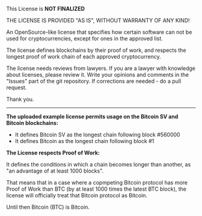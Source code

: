 This License is **NOT FINALIZED**

THE LICENSE IS PROVIDED "AS IS", WITHOUT WARRANTY OF ANY KIND!

An OpenSource-like license that specifies how certain software can not be used for cryptocurrencies, except for ones in the approved list.

The license defines blockchains by their proof of work, and respects the longest proof of work chain of each approved cryptocurrency.

The license needs reviews from lawyers.
If you are a lawyer with knowledge about licenses, please review it.
Write your opinions and comments in the "Issues" part of the git repository.
If corrections are needed - do a pull request.

Thank you.


-------------


**The uploaded example license permits usage on the Bitcoin SV and Bitcoin blockchains:**

 - It defines Bitcoin SV as the longest chain following block #560000
 - It defines Bitcoin as the longest chain following block #1

**The License respects Proof of Work:**

It defines the conditions in which a chain becomes longer than another, as "an advantage of at least 1000 blocks".

That means that in a case where a copmpeting Bitcoin protocol has more Proof of Work than BTC (by at least 1000 times the latest BTC block), the license will officially treat that Bitcoin protocol as Bitcoin.

Until then Bitcoin (BTC) is Bitcoin.
